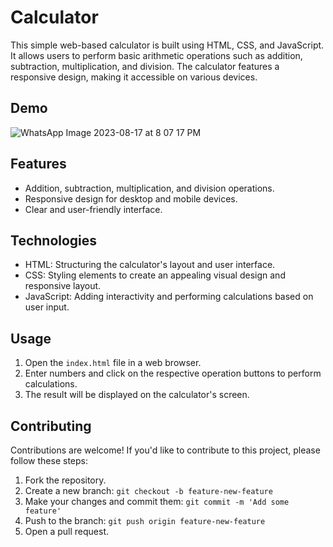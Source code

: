 # Calculator

This simple web-based calculator is built using HTML, CSS, and JavaScript. It allows users to perform basic arithmetic operations such as addition, subtraction, multiplication, and division. The calculator features a responsive design, making it accessible on various devices.



## Demo

![WhatsApp Image 2023-08-17 at 8 07 17 PM](https://github.com/aniiishetty/Calculator/assets/122535414/a8650190-f239-4dde-ac54-1c12b3af22fb)


## Features

- Addition, subtraction, multiplication, and division operations.
- Responsive design for desktop and mobile devices.
- Clear and user-friendly interface.

## Technologies

- HTML: Structuring the calculator's layout and user interface.
- CSS: Styling elements to create an appealing visual design and responsive layout.
- JavaScript: Adding interactivity and performing calculations based on user input.


## Usage

1. Open the `index.html` file in a web browser.
2. Enter numbers and click on the respective operation buttons to perform calculations.
3. The result will be displayed on the calculator's screen.

## Contributing

Contributions are welcome! If you'd like to contribute to this project, please follow these steps:

1. Fork the repository.
2. Create a new branch: `git checkout -b feature-new-feature`
3. Make your changes and commit them: `git commit -m 'Add some feature'`
4. Push to the branch: `git push origin feature-new-feature`
5. Open a pull request.


